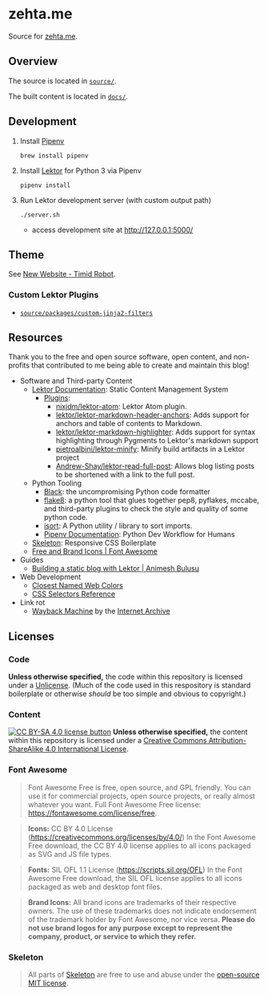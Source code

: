 # zehta.me

Source for [zehta.me][zehta-me].

[zehta-me]: https://zehta.me/


## Overview

The source is located in [`source/`](source/).

The built content is located in [`docs/`](docs/).


## Development

1. Install [Pipenv][pipenv]
    ```shell
    brew install pipenv
    ```
2. Install [Lektor][lektor] for Python 3 via Pipenv
    ```shell
    pipenv install
    ```
3. Run Lektor development server (with custom output path)
    ```shell
    ./server.sh
    ```
   - access development site at http://127.0.0.1:5000/

[pipenv]: https://docs.pipenv.org/en/latest/
[lektor]: https://www.getlektor.com/docs/


## Theme

See [New Website - Timid Robot](https://zehta.me/2019/12/new-website/).


### Custom Lektor Plugins

- [`source/packages/custom-jinja2-filters`][custom-jinja2-filters]

[custom-jinja2-filters]: source/packages/custom-jinja2-filters


## Resources

Thank you to the free and open source software, open content, and non-profits
that contributed to me being able to create and maintain this blog!

- Software and Third-party Content
  - [Lektor Documentation][lektor]: Static Content Management System
    - [Plugins][plugins]:
      - [nixjdm/lektor-atom][atom]: Lektor Atom plugin.
      - [lektor/lektor-markdown-header-anchors][md-header]: Adds support for
        anchors and table of contents to Markdown.
      - [lektor/lektor-markdown-highlighter][highlighter]: Adds support for
        syntax highlighting through Pygments to Lektor's markdown support
      - [pietroalbini/lektor-minify][minify]: Minify build artifacts in a
        Lektor project
      - [Andrew-Shay/lektor-read-full-post][read-full]: Allows blog listing
        posts to be shortened with a link to the full post.
  - Python Tooling
    - [Black][black]: the uncompromising Python code formatter
    - [flake8][flake8]: a python tool that glues together pep8, pyflakes,
      mccabe, and third-party plugins to check the style and quality of some
      python code.
    - [isort][isort]: A Python utility / library to sort imports.
    - [Pipenv Documentation][pipenv]: Python Dev Workflow for Humans
  - [Skeleton][skeleton]: Responsive CSS Boilerplate
  - [Free and Brand Icons | Font Awesome][icons]
- Guides
  - [Building a static blog with Lektor | Animesh Bulusu][building]
- Web Development
  - [Closest Named Web Colors][closecolors]
  - [CSS Selectors Reference][selectors]
- Link rot
  - [Wayback Machine][wayback] by the [Internet Archive][archive]

[icons]: https://fontawesome.com/icons?d=gallery&s=brands&m=free
[plugins]: https://www.getlektor.com/docs/plugins/
[atom]: https://github.com/nixjdm/lektor-atom
[md-header]: https://github.com/lektor/lektor-markdown-header-anchors
[highlighter]: https://github.com/lektor/lektor-markdown-highlighter
[minify]: https://github.com/pietroalbini/lektor-minify
[read-full]: https://github.com/Andrew-Shay/lektor-read-full-post
[black]: https://github.com/psf/black
[flake8]: https://gitlab.com/pycqa/flake8
[isort]: https://pycqa.github.io/isort/
[skeleton]: http://getskeleton.com/
[building]: https://animesh.blog/building-a-static-blog-with-lektor/
[closecolors]: https://wismuth.com/webcolors.html
[selectors]: https://www.w3schools.com/cssref/css_selectors.asp
[wayback]: https://web.archive.org/
[archive]: https://archive.org/


## Licenses


### Code

**Unless otherwise specified,** the code within this repository is licensed
under a [Unlicense][unlicense]. (Much of the code used in this respository is
standard boilerplate or otherwise *should* be too simple and obvious to
copyright.)

[unlicense]:https://unlicense.org/ "Unlicense.org » Unlicense Yourself: Set Your Code Free"


### Content

[![CC BY-SA 4.0 license button][cc-by-sa-png]][cc-by-sa1]
**Unless otherwise specified,** the content within this repository is licensed
under a [Creative Commons Attribution-ShareAlike 4.0 International
License][cc-by-sa2].

[cc-by-sa-png]: https://licensebuttons.net/l/by-sa/4.0/88x31.png#floatleft "CC BY-SA 4.0 license button"
[cc-by-sa1]: https://creativecommons.org/licenses/by-sa/4.0/ "CC BY-SA 4.0"
[cc-by-sa2]: https://creativecommons.org/licenses/by-sa/4.0/ "Creative Commons Attribution-ShareAlike 4.0 International License"


### Font Awesome

> Font Awesome Free is free, open source, and GPL friendly. You can use it for
> commercial projects, open source projects, or really almost whatever you
> want. Full Font Awesome Free license: https://fontawesome.com/license/free.

> **Icons:** CC BY 4.0 License (https://creativecommons.org/licenses/by/4.0/)
> In the Font Awesome Free download, the CC BY 4.0 license applies to all icons
> packaged as SVG and JS file types.

> **Fonts:** SIL OFL 1.1 License (https://scripts.sil.org/OFL)
> In the Font Awesome Free download, the SIL OFL license applies to all icons
> packaged as web and desktop font files.

> **Brand Icons:**
> All brand icons are trademarks of their respective owners. The use of these
> trademarks does not indicate endorsement of the trademark holder by Font
> Awesome, nor vice versa. **Please do not use brand logos for any purpose
> except to represent the company, product, or service to which they refer.**


### Skeleton

> All parts of [Skeleton][skeleton-gh] are free to use and abuse under the
> [open-source MIT license][mit].

[skeleton-gh]: https://github.com/dhg/Skeleton
[mit]: https://github.com/dhg/Skeleton/blob/master/LICENSE.md
